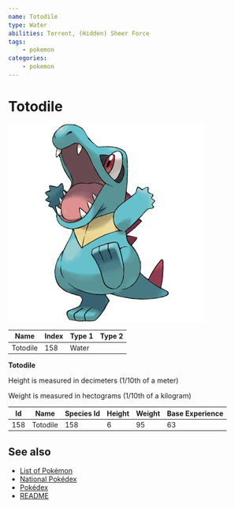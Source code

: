 ```yaml
---
name: Totodile
type: Water
abilities: Torrent, (Hidden) Sheer Force
tags:
    - pokemon
categories:
    - pokemon
---
```


# Totodile


![Totodile](images/158.png)

| **Name** | **Index** | **Type 1** | **Type 2** |
|----|----|----|----|
| Totodile | 158 | Water  |  |

**Totodile** 


Height is measured in decimeters (1/10th of a meter)

Weight is measured in hectograms (1/10th of a kilogram)

| **Id** | **Name** | **Species Id** | **Height** | **Weight** | **Base Experience** |
|--------|----------|----------------|------------|------------|---------------------|
| 158 | Totodile | 158 | 6 | 95 | 63 |


## See also

- [List of Pokémon](../pokemon.md)
- [National Pokédex](../national_pokedex.md)
- [Pokédex](../pokedex.md)
- [README](../README.md)
